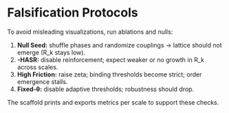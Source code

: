 # Falsification Protocols

To avoid misleading visualizations, run ablations and nulls:

1. **Null Seed:** shuffle phases and randomize couplings → lattice should not emerge (R_k stays low).
2. **-HASR:** disable reinforcement; expect weaker or no growth in R_k across scales.
3. **High Friction:** raise zeta; binding thresholds become strict; order emergence stalls.
4. **Fixed-θ:** disable adaptive thresholds; robustness should drop.

The scaffold prints and exports metrics per scale to support these checks.

